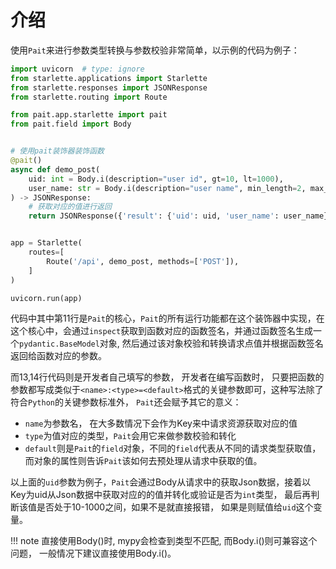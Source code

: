 # 介绍
使用`Pait`来进行参数类型转换与参数校验非常简单，以示例的代码为例子：
``` py hl_lines="11 13 14"  linenums="1" 
import uvicorn  # type: ignore
from starlette.applications import Starlette
from starlette.responses import JSONResponse
from starlette.routing import Route

from pait.app.starlette import pait
from pait.field import Body


# 使用pait装饰器装饰函数
@pait()
async def demo_post(
    uid: int = Body.i(description="user id", gt=10, lt=1000),
    user_name: str = Body.i(description="user name", min_length=2, max_length=4)
) -> JSONResponse:
    # 获取对应的值进行返回
    return JSONResponse({'result': {'uid': uid, 'user_name': user_name}})


app = Starlette(
    routes=[
        Route('/api', demo_post, methods=['POST']),
    ]
)

uvicorn.run(app)
```
代码中其中第11行是`Pait`的核心，`Pait`的所有运行功能都在这个装饰器中实现，在这个核心中，会通过`inspect`获取到函数对应的函数签名，并通过函数签名生成一个`pydantic.BaseModel`对象, 然后通过该对象校验和转换请求点值并根据函数签名返回给函数对应的参数。

而13,14行代码则是开发者自己填写的参数， 开发者在编写函数时， 只要把函数的参数都写成类似于`<name>:<type>=<default>`格式的关键参数即可，这种写法除了符合`Python`的关键参数标准外， `Pait`还会赋予其它的意义：

- `name`为参数名， 在大多数情况下会作为Key来中请求资源获取对应的值
- `type`为值对应的类型，`Pait`会用它来做参数校验和转化
- `default`则是`Pait`的`field`对象，不同的`field`代表从不同的请求类型获取值， 而对象的属性则告诉`Pait`该如何去预处理从请求中获取的值。

以上面的`uid`参数为例子，`Pait`会通过Body从请求中的获取Json数据，接着以Key为uid从Json数据中获取对应的的值并转化或验证是否为`int`类型， 最后再判断该值是否处于10-1000之间，如果不是就直接报错， 如果是则赋值给`uid`这个变量。

!!! note
    直接使用Body()时, mypy会检查到类型不匹配, 而Body.i()则可兼容这个问题， 一般情况下建议直接使用Body.i()。
